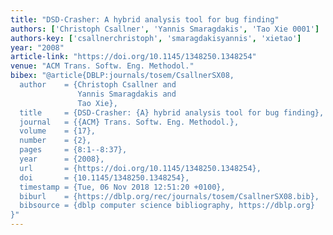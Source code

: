 ```yaml
---
title: "DSD-Crasher: A hybrid analysis tool for bug finding"
authors: ['Christoph Csallner', 'Yannis Smaragdakis', 'Tao Xie 0001']
authors-key: ['csallnerchristoph', 'smaragdakisyannis', 'xietao']
year: "2008"
article-link: "https://doi.org/10.1145/1348250.1348254"
venue: "ACM Trans. Softw. Eng. Methodol."
bibex: "@article{DBLP:journals/tosem/CsallnerSX08,
  author    = {Christoph Csallner and
               Yannis Smaragdakis and
               Tao Xie},
  title     = {DSD-Crasher: {A} hybrid analysis tool for bug finding},
  journal   = {{ACM} Trans. Softw. Eng. Methodol.},
  volume    = {17},
  number    = {2},
  pages     = {8:1--8:37},
  year      = {2008},
  url       = {https://doi.org/10.1145/1348250.1348254},
  doi       = {10.1145/1348250.1348254},
  timestamp = {Tue, 06 Nov 2018 12:51:20 +0100},
  biburl    = {https://dblp.org/rec/journals/tosem/CsallnerSX08.bib},
  bibsource = {dblp computer science bibliography, https://dblp.org}
}"
---
```

